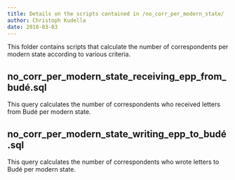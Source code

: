 ```yaml
---
title: Details on the scripts contained in /no_corr_per_modern_state/
author: Christoph Kudella
date: 2018-03-03
---
```

This folder contains scripts that calculate the number of correspondents per modern state according to various criteria.

## no_corr_per_modern_state_receiving_epp_from_budé.sql
This query calculates the number of correspondents who received letters from Budé per modern state.

## no_corr_per_modern_state_writing_epp_to_budé.sql
This query calculates the number of correspondents who wrote letters to Budé per modern state.
